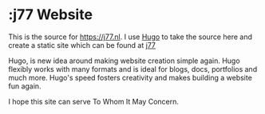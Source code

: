 # :j77 Website

This is the source for https://j77.nl. I use [Hugo](http://gohugo.io) to
take the source here and create a static site which can be found at [j77](http://www.j77.nl)

Hugo, is new idea around making website creation simple again. Hugo
flexibly works with many formats and is ideal for blogs, docs,
portfolios and much more. Hugo's speed fosters creativity and makes
building a website fun again.

I hope this site can serve To Whom It May Concern.
